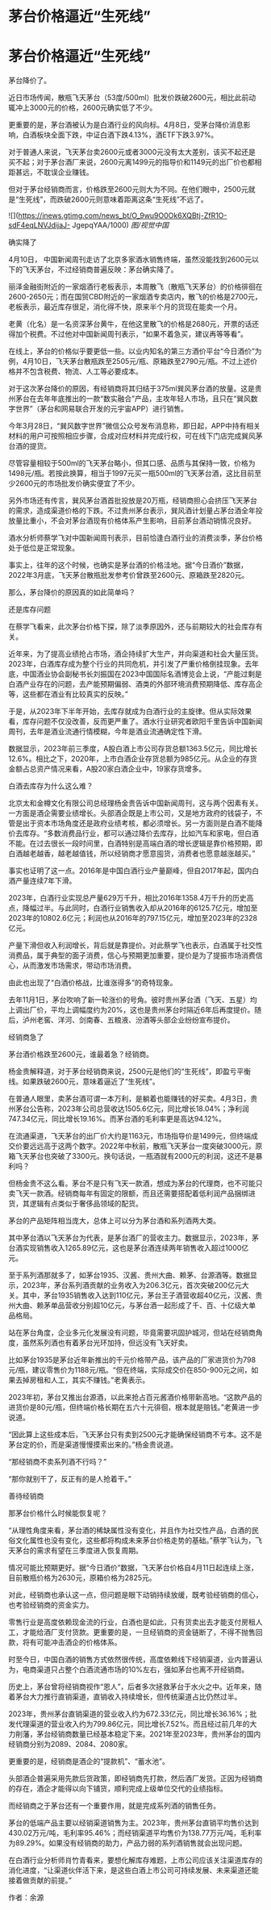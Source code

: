 # 茅台价格逼近“生死线”

# 茅台价格逼近“生死线”

茅台降价了。

近日市场传闻，散瓶飞天茅台（53度/500ml）批发价跌破2600元，相比此前动辄冲上3000元的价格，2600元确实低了不少。

更重要的是，茅台酒被认为是白酒行业的风向标。4月8日，受茅台降价消息影响，白酒板块全面下跌，中证白酒下跌4.13%，酒ETF下跌3.97%。

对于普通人来说，飞天茅台卖2600元或者3000元没有太大差别，该买不起还是买不起；对于茅台酒厂来说，2600元离1499元的指导价和1149元的出厂价也都相距甚远，不耽误企业赚钱。

但对于茅台经销商而言，价格跌至2600元则大为不同。在他们眼中，2500元就是“生死线”，而跌破2600元则意味着距离这条“生死线”不远了。

![](https://inews.gtimg.com/news_bt/O_9wu9O0Ok6XQBtj-ZfR1O-sdF4eqLNVJdijaJ-
JgepqYAA/1000) _图/视觉中国_

确实降了

4月10日， 中国新闻周刊走访了北京多家酒水销售终端，虽然没能找到2600元以下的飞天茅台，不过经销商普遍反映：茅台确实降了。

丽泽金融街附近的一家烟酒行老板表示，本周散飞（散瓶飞天茅台）的价格徘徊在2600-2650元；而在国贸CBD附近的一家烟酒专卖店内，散飞的价格是2700元，老板表示，最近库存很足，消化得不快，原来半个月的货现在能卖一个月。

老黄（化名）是一名资深茅台黄牛，在他这里散飞的价格是2680元，开票的话还得加个税费。不过他对中国新闻周刊表示，“如果不着急买，建议再等等看”。

在线上，茅台的价格似乎要更低一些。以业内知名的第三方酒价平台“今日酒价”为例，4月10日，飞天茅台散瓶跌至2505元/瓶、原箱跌至2790元/瓶。不过上述价格并不包含税费、物流、人工等必要成本。

对于这次茅台降价的原因，有经销商将其归结于375ml巽风茅台酒的放量。这是贵州茅台在去年年底推出的一款“数实融合”产品，主攻年轻人市场，且只在“巽风数字世界”（茅台和网易联合开发的元宇宙APP）进行销售。

今年3月28日，“巽风数字世界”微信公众号发布消息称，即日起，APP中持有相关材料的用户可按照相应步骤，合成对应材料并完成行权，可在线下门店完成巽风茅台酒的提货。

尽管容量相较于500ml的飞天茅台略小，但其口感、品质与其保持一致，价格为1498元/瓶。若按此换算，相当于1997元买一瓶500ml的飞天茅台酒，这比目前至少2600元的市场批发价确实便宜了不少。

另外市场还有传言，巽风茅台酒首批投放是20万瓶，经销商担心会挤压飞天茅台的需求，造成渠道价格的下跌。不过贵州茅台表示，巽风酒计划量占茅台酒全年投放量比重小，不会对茅台酒现有价格体系产生影响，目前茅台酒动销情况良好。

酒水分析师蔡学飞对中国新闻周刊表示，目前恰逢白酒行业的消费淡季，茅台价格处于低位是正常现象。

事实上，往年的这个时候，也确实是茅台酒的价格洼地。据“今日酒价”数据，2022年3月底，飞天茅台散瓶批发参考价曾跌至2600元、原箱跌至2820元。

那么，茅台降价的原因真的如此简单吗？

还是库存问题

在蔡学飞看来，此次茅台价格下探，除了淡季原因外，还与前期较大的社会库存有关。

近年来，为了提高业绩抢占市场，酒企持续扩大生产，并向渠道和社会大量压货。2023年，白酒库存成为整个行业的共同危机，并引发了严重价格倒挂现象。去年底，中国酒业协会副秘书长刘振国在2023中国国际名酒博览会上说，“产能过剩是白酒产业存在的问题，去产能预期偏弱、酒类的外部环境消费预期降低、库存高企等，这些都在酒业有比较真实的反映。”

于是，从2023年下半年开始，去库存就成为白酒行业的主旋律。但从实际效果看，库存问题不仅没改善，反而更严重了。酒水行业研究者欧阳千里告诉中国新闻周刊，去年是酒业流通行情模糊，今年是酒业流通确定性下滑。

数据显示，2023年前三季度，A股白酒上市公司存货总额1363.5亿元，同比增长12.6%。相比之下，2020年，上市白酒企业存货总额为985亿元。从企业的存货金额占总资产情况来看，A股20家白酒企业中，19家存货增多。

白酒去库存为什么这么难？

北京太和金樽文化有限公司总经理杨金贵告诉中国新闻周刊，这与两个因素有关。一方面是酒企需要业绩增长。头部酒企既是上市公司，又是地方政府的钱袋子，不管是出于资本市场角度还是政府业绩考核，都必须增长。另一方面则是白酒不能降价去库存。“多数消费品行业，都可以通过降价去库存，比如汽车和家电，但白酒不能。在过去很长一段时间里，白酒特别是高端白酒的增长逻辑是靠价格预期，即白酒越老越香，越老越值钱，所以经销商才愿意囤货，消费者也愿意越涨越买。”

事实也证明了这一点。2016年是中国白酒行业产量巅峰，但自2017年起，国内白酒产量连续7年下滑。

2023年，白酒行业实现总产量629万千升，相比2016年1358.4万千升的历史高点，降幅过半。与此同时，白酒行业销售收入却从2016年的6125.7亿元，增加至2023年的10802.6亿元；利润也从2016年的797.15亿元，增加至2023年的2328亿元。

产量下滑但收入利润增长，背后就是靠提价。对此蔡学飞也表示，白酒属于社交性消费品，属于典型的面子消费，信心与预期更加重要，提价是为了提振市场消费信心，从而激发市场需求，带动市场消费。

由此也出现了“白酒价格战，比谁涨得多”的奇特现象。

去年11月1日，茅台吹响了新一轮涨价的号角。彼时贵州茅台酒（飞天、五星）均上调出厂价，平均上调幅度约为20%，这也是贵州茅台时隔近6年后再度提价。随后，泸州老窖、洋河、剑南春、五粮液、汾酒等头部企业纷纷宣布提价。

经销商急了

茅台酒价格跌至2600元，谁最着急？经销商。

杨金贵解释道，对于茅台经销商来说，2500元是他们的“生死线”，即盈亏平衡线。如果跌破2600元，意味着逼近了“生死线”。

在普通人眼里，卖茅台酒可谓一本万利，是躺着也能赚钱的好买卖。4月3日，贵州茅台公告称，2023年公司总营收达1505.6亿元，同比增长18.04%；净利润747.34亿元，同比增长19.16%。而茅台酒的毛利率更是高达94.12%。

在流通渠道，飞天茅台的出厂价大约是1163元，市场指导价是1499元，但终端成交价要远远高于这两个数字。2022年中秋前，散瓶飞天茅台一度突破3000元，原箱飞天茅台也突破了3300元。换句话说，一瓶酒就有2000元的利润，这还不是暴利吗？

但杨金贵不这么看。茅台不是只有飞天一款酒，想成为茅台的代理商，也不可能只卖飞天一款酒。经销商每年有固定的限额，而且还需要搭配着低利润产品捆绑进货，其逻辑有点类似于奢侈品领域的配货。

茅台的产品矩阵相当庞大，总体上可以分为茅台酒和系列酒两大类。

其中茅台酒以飞天茅台为代表，是茅台酒厂的营收主力。数据显示，2023年，茅台酒实现销售收入1265.89亿元，这也是茅台酒连续两年销售收入超过1000亿元。

至于系列酒那就多了，如茅台1935、汉酱、贵州大曲、赖茅、台源酒等。数据显示，2023年，茅台系列酒贡献的业务收入为206.3亿元，首次突破200亿元大关。其中，茅台1935销售收入达到110亿元，茅台王子酒营收超40亿元，汉酱、贵州大曲、赖茅单品营收分别超10亿元，与茅台酒一起形成了千、百、十亿级大单品格局。

站在茅台角度，企业多元化发展没有问题，毕竟需要巩固护城河，但站在经销商角度，虽然系列酒也有着茅台光环加持，但远没有飞天好卖。

比如茅台1935是茅台近年新推出的千元价格带产品，该产品的厂家进货价为798元/瓶，建议零售价为1188元/瓶。“但在终端，实际成交价在850-900元之间，如果去掉房租和人工，其实不赚钱。”老黄表示。

2023年初，茅台又推出台源酒，以此来抢占百元酱酒价格带新高地。“这款产品的进货价是80元/瓶，但终端价格长期在五六十元徘徊，根本就是赔钱。”老黄进一步说道。

“因此算上这些成本后，飞天茅台只有卖到2500元才能确保经销商不亏本。这不是茅台定的价，而是渠道慢慢摸索出来的。”杨金贵说道。

“那经销商不卖系列酒不行吗？”

“那你就别干了，反正有的是人抢着干。”

善待经销商

那茅台价格什么时候能恢复呢？

“从理性角度来看，茅台酒的稀缺属性没有变化，并且作为社交性产品，白酒的民俗文化属性也没有变化，这些都将构成未来茅台价格走势的基础。”蔡学飞认为，飞天茅台的需求有望在三季度进入恢复周期。

情况可能比预期更好。据“今日酒价”数据，飞天茅台价格自4月11日起连续上涨，目前散瓶价格为2630元，原箱价格为2825元。

对此，经销商也承认这一点，但问题是眼下动销持续放缓，既考验经销商的信心，也考验经销商的资金实力。

零售行业是高度依赖现金流的行业，白酒也是如此，只有货卖出去才能支付房租人工，才能给酒厂支付货款。更重要的是，一旦经销商的资金链断了，不得不抛售回款，将有可能冲击酒企的价格体系。

时至今日，中国白酒的销售方式依然很传统，高度依赖线下经销渠道，业内普遍认为，电商渠道只占整个白酒流通市场的10%左右，强如茅台也离不开经销商。

历史上，茅台曾将经销商视作“恩人”，后者多次拯救茅台于水火之中。近年来，随着茅台大力推行直销渠道，直销收入持续增长，但传统渠道占比仍然过半。

2023年，贵州茅台直销渠道的营业收入约为672.33亿元，同比增长36.16%；批发代理渠道的营业收入约为799.86亿元，同比增长7.52%。而且经过前几年的大力削藩，茅台经销商数量已经基本稳定下来。2021年至2023年，贵州茅台的国内经销商分别为2089、2084、2080家。

更重要的是，经销商是酒企的“提款机”、“蓄水池”。

头部酒企普遍采用先款后货政策，即经销商先打款，然后酒厂发货。正因为经销商的存在，酒企才能得以向下铺货，顺利完成上级单位交代的业绩指标。

而经销商之于茅台还有一个重要作用，就是完成系列酒的销售任务。

茅台的低端产品主要以经销渠道销售为主。2023年，贵州茅台直销平均售价达到430.02万元/吨，毛利率95.46%；而经销渠道平均售价为138.77万元/吨，毛利率为89.29%。如果没有经销商的助力，产品力弱的系列酒销售就会出现问题。

在白酒行业分析师肖竹青看来，要想化解库存难题，上市公司应该关注渠道库存的消化进度，“让渠道伙伴活下来，是这些白酒上市公司可持续发展、未来渠道还能接着做贡献的前提。”

作者：余源

